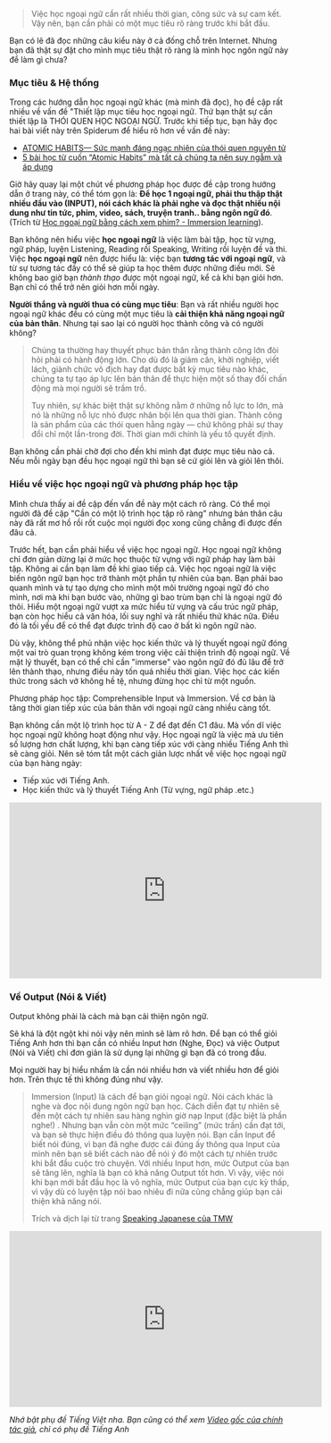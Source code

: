 > Việc học ngoại ngữ cần rất nhiều thời gian, công sức và sự cam kết. Vậy nên, bạn cần phải có một mục tiêu rõ ràng trước khi bắt đầu. 

Bạn có lẽ đã đọc những câu kiểu này ở cả đống chỗ trên Internet. Nhưng bạn đã thật sự đặt cho mình mục tiêu thật rõ ràng là mình học ngôn ngữ này để làm gì chưa?

### Mục tiêu & Hệ thống
Trong các hướng dẫn học ngoại ngữ khác (mà mình đã đọc), họ đề cập rất nhiều về vấn đề "Thiết lập mục tiêu học ngoại ngữ. Thứ bạn thật sự cần thiết lập là THÓI QUEN HỌC NGOẠI NGỮ. Trước khi tiếp tục, bạn hãy đọc hai bài viết này trên Spiderum để hiểu rõ hơn về vấn đề này:

- [ATOMIC HABITS— Sức mạnh đáng ngạc nhiên của thói quen nguyên tử](https://spiderum.com/bai-dang/ATOMIC-HABITS-Suc-manh-dang-ngac-nhien-cua-thoi-quen-nguyen-tu-rn2)
- [5 bài học từ cuốn “Atomic Habits” mà tất cả chúng ta nên suy ngẫm và áp dụng](https://spiderum.com/bai-dang/5-bai-hoc-tu-cuon-Atomic-Habits-ma-tat-ca-chung-ta-nen-suy-ngam-va-ap-dung-13uQRZQqBfWl)

Giờ hãy quay lại một chút về phương pháp học được đề cập trong hướng dẫn ở trang này, có thể tóm gọn là: **Để học 1 ngoại ngữ, phải thu thập thật nhiều đầu vào (INPUT), nói cách khác là phải nghe và đọc thật nhiều nội dung như tin tức, phim, video, sách, truyện tranh.. bằng ngôn ngữ đó**. (Trích từ [Học ngoại ngữ bằng cách xem phim? - Immersion learning](https://spiderum.com/bai-dang/Hoc-ngoai-ngu-bang-cach-xem-phim-Immersion-learning-zcsVw4rK9I3y)).

Bạn không nên hiểu việc **học ngoại ngữ** là việc làm bài tập, học từ vựng, ngữ pháp, luyện Listening, Reading rồi Speaking, Writing rồi luyện đề và thi. Việc **học ngoại ngữ** nên được hiểu là: việc bạn **tương tác với ngoại ngữ**, và từ sự tương tác đấy có thể sẽ giúp ta học thêm được những điều mới. Sẽ không bao giờ bạn *thành thạo* được một ngoại ngữ, kể cả khi bạn giỏi hơn. Bạn chỉ có thể trở nên giỏi hơn mỗi ngày.

**Người thắng và người thua có cùng mục tiêu**: Bạn và rất nhiều người học ngoại ngữ khác đều có cùng một mục tiêu là **cải thiện khả năng ngoại ngữ của bản thân**. Nhưng tại sao lại có người học thành công và có người không?

> Chúng ta thường hay thuyết phục bản thân rằng thành công lớn đòi hỏi phải có hành động lớn. Cho dù đó là giảm cân, khởi nghiệp, viết lách, giành chức vô địch hay đạt được bất kỳ mục tiêu nào khác, chúng ta tự tạo áp lực lên bản thân để thực hiện một số thay đổi chấn động mà mọi người sẽ trầm trồ.
> 
> Tuy nhiên, sự khác biệt thật sự không nằm ở những nỗ lực to lớn, mà nó là những nỗ lực nhỏ được nhân bội lên qua thời gian. Thành công là sản phẩm của các thói quen hằng ngày — chứ không phải sự thay đổi chỉ một lần-trong đời. Thời gian mới chính là yếu tố quyết định. 
 
Bạn không cần phải chờ đợi cho đến khi mình đạt được mục tiêu nào cả. Nếu mỗi ngày bạn đều học ngoại ngữ thì bạn sẽ cứ giỏi lên và giỏi lên thôi.


### Hiểu về việc học ngoại ngữ và phương pháp học tập
Mình chưa thấy ai đề cập đến vấn đề này một cách rõ ràng. Có thể mọi người đã đề cập "Cần có một lộ trình học tập rõ ràng" nhưng bản thân câu này đã rất mơ hồ rồi rốt cuộc mọi người đọc xong cũng chẳng đi được đến đâu cả.

Trước hết, bạn cần phải hiểu về việc học ngoại ngữ. Học ngoại ngữ không chỉ đơn giản dừng lại ở mức học thuộc từ vựng với ngữ pháp hay làm bài tập. Không ai cần bạn làm đề khi giao tiếp cả. Việc học ngoại ngữ là việc biến ngôn ngữ bạn học trở thành một phần tự nhiên của bạn. Bạn phải bao quanh mình và tự tạo dựng cho mình một môi trường ngoại ngữ đó cho mình, nơi mà khi bạn bước vào, những gì bao trùm bạn chỉ là ngoại ngữ đó thôi. Hiểu một ngoại ngữ vượt xa mức hiểu từ vựng và cấu trúc ngữ pháp, bạn còn học hiểu cả văn hóa, lối suy nghĩ và rất nhiều thứ khác nữa. Điều đó là tối yếu để có thể đạt được trình độ cao ở bất kì ngôn ngữ nào.

Dù vậy, không thể phủ nhận việc học kiến thức và lý thuyết ngoại ngữ đóng một vai trò quan trọng không kém trong việc cải thiện trình độ ngoại ngữ. Về mặt lý thuyết, bạn có thể chỉ cần "immerse" vào ngôn ngữ đó đủ lâu để trở lên thành thạo, nhưng điều này tốn quá nhiều thời gian. Việc học các kiến thức trong sách vở không hề tệ, nhưng đừng học chỉ từ một nguồn.

Phương pháp học tập: Comprehensible Input và Immersion. Về cơ bản là tăng thời gian tiếp xúc của bản thân với ngoại ngữ càng nhiều càng tốt.

Bạn không cần một lộ trình học từ A - Z để đạt đến C1 đâu. Mà vốn dĩ việc học ngoại ngữ không hoạt động như vậy. Học ngoại ngữ là việc mà ưu tiên số lượng hơn chất lượng, khi bạn càng tiếp xúc với càng nhiều Tiếng Anh thì sẽ càng giỏi. Nên sẽ tóm tắt một cách giản lược nhất về việc học ngoại ngữ của bạn hàng ngày:

- Tiếp xúc với Tiếng Anh.
- Học kiến thức và lý thuyết Tiếng Anh (Từ vựng, ngữ pháp .etc.)

<iframe width="560" height="315" src="https://www.youtube.com/embed/j0OotbfBAA0?si=B1p9LnDi1BAPQK-W" title="YouTube video player" frameborder="0" allow="accelerometer; autoplay; clipboard-write; encrypted-media; gyroscope; picture-in-picture; web-share" referrerpolicy="strict-origin-when-cross-origin" allowfullscreen></iframe>

### Về Output (Nói & Viết)
Output không phải là cách mà bạn cải thiện ngôn ngữ. 

Sẽ khá là đột ngột khi nói vậy nên mình sẽ làm rõ hơn. Để bạn có thể giỏi Tiếng Anh hơn thì bạn cần có nhiều Input hơn (Nghe, Đọc) và việc Output (Nói và Viết) chỉ đơn giản là sử dụng lại những gì bạn đã có trong đầu. 

Mọi người hay bị hiểu nhầm là cần nói nhiều hơn và viết nhiều hơn để giỏi hơn. Trên thực tế thì không đúng như vậy.

>  Immersion (Input) là cách để bạn giỏi ngoại ngữ. Nói cách khác là nghe và đọc nội dung ngôn ngữ bạn học. Cách diễn đạt tự nhiên sẽ đến một cách tự nhiên sau hàng nghìn giờ nạp Input (đặc biệt là phần nghe!) . Nhưng bạn vẫn còn một mức “ceiling” (mức trần) cần đạt tới, và bạn sẽ thực hiện điều đó thông qua luyện nói. Bạn cần Input để biết nói đúng, vì bạn đã nghe được cái đúng ấy thông qua Input của mình nên bạn sẽ biết cách nào để nói ý đó một cách tự nhiên trước khi bắt đầu cuộc trò chuyện. Với nhiều Input hơn, mức Output của bạn sẽ tăng lên, nghĩa là bạn có khả năng Output tốt hơn. Vì vậy, việc nói khi bạn mới bắt đầu học là vô nghĩa, mức Output của bạn cực kỳ thấp, vì vậy dù có luyện tập nói bao nhiêu đi nữa cũng chẳng giúp bạn cải thiện khả năng nói. 
> 
> Trích và dịch lại từ trang [Speaking Japanese của TMW](https://learnjapanese.moe/speaking/)
 
<iframe width="560" height="315" src="https://www.youtube.com/embed/4Ir4206DfvQ?si=2sm6kF9xzljoJs_b" title="YouTube video player" frameborder="0" allow="accelerometer; autoplay; clipboard-write; encrypted-media; gyroscope; picture-in-picture; web-share" referrerpolicy="strict-origin-when-cross-origin" allowfullscreen></iframe>

_Nhớ bật phụ đề Tiếng Việt nha. Bạn cũng có thể xem [Video gốc của chính tác giả](https://www.youtube.com/watch?v=NiTsduRreug), chỉ có phụ đề Tiếng Anh_




